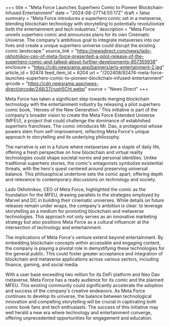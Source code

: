 +++
title = "Meta Force Launches Superhero Comic to Pioneer Blockchain-Infused Entertainment"
date = "2024-08-27T14:55:17Z"
draft = false
summary = "Meta Force introduces a superhero comic set in a metaverse, blending blockchain technology with storytelling to potentially revolutionize both the entertainment and tech industries."
description = "Meta Force unveils superhero comic and announces plans for its own Cinematic Universe. The company's ambitious goal to integrate metaverses into our lives and create a unique superhero universe could disrupt the existing comic landscape."
source_link = "https://newsdirect.com/news/lado-okhotnikov-ceo-of-meta-force-presented-a-pilot-release-of-the-superhero-comic-and-talked-about-further-developments-857355938"
enclosure = "https://cdn.newsramp.app/banners/arts-entertainment-2.jpg"
article_id = 92474
feed_item_id = 6204
url = "/202408/92474-meta-force-launches-superhero-comic-to-pioneer-blockchain-infused-entertainment"
qrcode = "https://cdn.newsramp.app/news-direct/qrcode/248/27/rush5Cht.webp"
source = "News Direct"
+++

<p>Meta Force has taken a significant step towards merging blockchain technology with the entertainment industry by releasing a pilot superhero comic book, 'Heroes of the New Generation.' This initiative is part of the company's broader vision to create the Meta Force Extended Universe (MFEU), a project that could challenge the dominance of established superhero franchises. The comic introduces Mr. Dao, a protagonist whose powers stem from self-improvement, reflecting Meta Force's unique approach to storytelling and its underlying philosophy.</p><p>The narrative is set in a future where metaverses are a staple of daily life, offering a fresh perspective on how blockchain and virtual reality technologies could shape societal norms and personal identities. Unlike traditional superhero stories, the comic's antagonists symbolize existential threats, with the hero's quest centered around preserving universal balance. This philosophical undertone sets the comic apart, offering depth and relevance to contemporary discussions on technology and society.</p><p>Lado Okhotnikov, CEO of Meta Force, highlighted the comic as the foundation for the MFEU, drawing parallels to the strategies employed by Marvel and DC in building their cinematic universes. While details on future releases remain under wraps, the company's ambition is clear: to leverage storytelling as a medium for promoting blockchain and metaverse technologies. This approach not only serves as an innovative marketing strategy but also positions Meta Force as a cultural influencer at the intersection of technology and entertainment.</p><p>The implications of Meta Force's venture extend beyond entertainment. By embedding blockchain concepts within accessible and engaging content, the company is playing a pivotal role in demystifying these technologies for the general public. This could foster greater acceptance and integration of blockchain and metaverse applications across various sectors, including finance, gaming, and social media.</p><p>With a user base exceeding two million for its DeFi platform and Neo Dao metaverse, Meta Force has a ready audience for its comic and the planned MFEU. This existing community could significantly accelerate the adoption and success of the company's creative endeavors. As Meta Force continues to develop its universe, the balance between technological innovation and compelling storytelling will be crucial in captivating both comic book fans and tech enthusiasts. The success of this initiative may well herald a new era where technology and entertainment converge, offering unprecedented opportunities for engagement and education.</p>